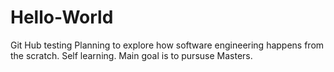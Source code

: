 # Hello-World
Git Hub testing
Planning to explore how software engineering happens from the scratch. Self learning. Main goal is to pursuse Masters.

